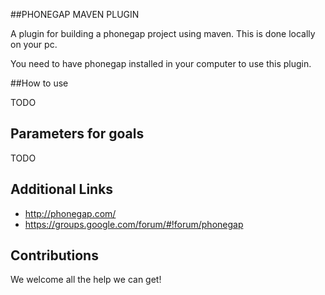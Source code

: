 ##PHONEGAP MAVEN PLUGIN

A plugin for building a phonegap project using maven. This is done locally on your pc.

You need to have phonegap installed in your computer to use this plugin.

##How to use

TODO

## Parameters for goals

TODO

## Additional Links

* http://phonegap.com/
* https://groups.google.com/forum/#!forum/phonegap

## Contributions

We welcome all the help we can get!
